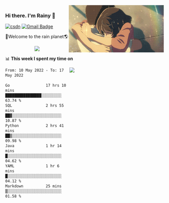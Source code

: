 <img  align='right' height="150" src="https://github.com/LikeRainDay/LikeRainDay/blob/master/pic/img_rain_1.gif?raw=true">



### Hi there. I'm Rainy :lemon:

[![csdn](https://img.shields.io/badge/-csdn-c14438?style=flat-square&logo=c&logoColor=white)](https://blog.csdn.net/qq_15807167)
[![Gmail Badge](https://img.shields.io/badge/-gmail-c14438?style=flat-square&logo=Gmail&logoColor=white&link=mailto:houshuai0816@gmail.com)](mailto:houshuai0816@gmail.com)

🚀Welcome to the rain planet🌎

<center>
<img align='center'  src="https://source.unsplash.com/random/1200x600">
</center>

📊 **This week I spent my time on**

<img align='right'   width="300" src="https://github-readme-stats.vercel.app/api?username=LikeRainDay&show_icons=true&title_color=fff&icon_color=79ff97&text_color=9f9f9f&bg_color=151515">

<!--START_SECTION:waka-->

```text
From: 10 May 2022 - To: 17 May 2022

Go                17 hrs 10 mins  ████████████████░░░░░░░░░   63.74 %
SQL               2 hrs 55 mins   ██▓░░░░░░░░░░░░░░░░░░░░░░   10.87 %
Python            2 hrs 41 mins   ██▒░░░░░░░░░░░░░░░░░░░░░░   09.98 %
Java              1 hr 14 mins    █░░░░░░░░░░░░░░░░░░░░░░░░   04.62 %
YAML              1 hr 6 mins     █░░░░░░░░░░░░░░░░░░░░░░░░   04.12 %
Markdown          25 mins         ▒░░░░░░░░░░░░░░░░░░░░░░░░   01.58 %
```

<!--END_SECTION:waka-->

